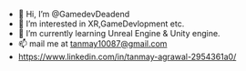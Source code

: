 - 👋 Hi, I’m @GamedevDeadend
- 👀 I’m interested in XR,GameDevlopment etc.
- 🌱 I’m currently learning Unreal Engine & Unity engine.
- 📫 mail me at tanmay10087@gmail.com
- https://www.linkedin.com/in/tanmay-agrawal-2954361a0/

<!---
GamedevDeadend/GamedevDeadend is a ✨ special ✨ repository because its `README.md` (this file) appears on your GitHub profile.
You can click the Preview link to take a look at your changes.
--->
